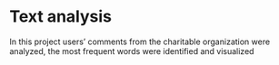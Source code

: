 # Text analysis
In this project users’ comments from the charitable organization were analyzed, the most frequent words were identified and visualized 

